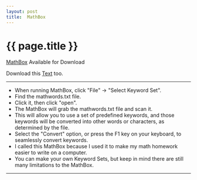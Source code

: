 ```yaml
---
layout: post
title:  MathBox
---
```


{{ page.title }}
================

[MathBox][] Available for Download

Download this [Text][] too.

---

<div class="paper">
<ul id="essay">
<li>When running MathBox, click "File" -> "Select Keyword Set".</li>
<li>Find the mathwords.txt file.</li>
<li>Click it, then click "open".</li>
<li>The MathBox will grab the mathwords.txt file and scan it.</li>
<li>This will allow you to use a set of predefined keywords, and those keywords will be converted into other words or characters, as determined by the file.</li>
<li>Select the "Convert" option, or press the F1 key on your keyboard, to seamlessly convert keywords.</li>
<li>I called this MathBox because I used it to make my math homework easier to write on a computer.</li>
<li>You can make your own Keyword Sets, but keep in mind there are still many limitations to the MathBox.</li>
</ul>
</div>

---

[MathBox]: https://raw.github.com/misterdustinface/MathBox/master/MathBox.jar
[Text]: https://raw.github.com/misterdustinface/MathBox/master/src/mathwords.txt
